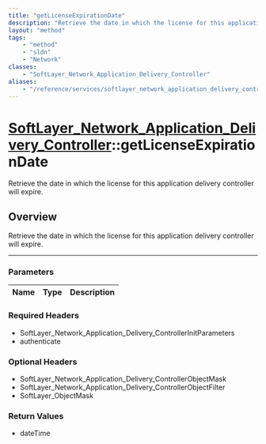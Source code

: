 ```yaml
---
title: "getLicenseExpirationDate"
description: "Retrieve the date in which the license for this application delivery controller will expire."
layout: "method"
tags:
    - "method"
    - "sldn"
    - "Network"
classes:
    - "SoftLayer_Network_Application_Delivery_Controller"
aliases:
    - "/reference/services/softlayer_network_application_delivery_controller/getLicenseExpirationDate"
---
```

# [SoftLayer_Network_Application_Delivery_Controller](/reference/services/SoftLayer_Network_Application_Delivery_Controller)::getLicenseExpirationDate


Retrieve the date in which the license for this application delivery controller will expire.


## Overview 
Retrieve the date in which the license for this application delivery controller will expire.

-----

### Parameters 
|Name | Type | Description |
| --- | --- | --- |


### Required Headers
* SoftLayer_Network_Application_Delivery_ControllerInitParameters
* authenticate


### Optional Headers
* SoftLayer_Network_Application_Delivery_ControllerObjectMask
* SoftLayer_Network_Application_Delivery_ControllerObjectFilter
* SoftLayer_ObjectMask

### Return Values
* dateTime




